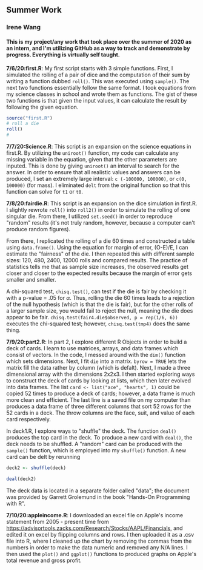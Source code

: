 ## Summer Work
### Irene Wang
#### This is my project/any work that took place over the summer of 2020 as an intern, and I'm utilizing GitHub as a way to track and demonstrate by progress. Everything is virtually self taught.

**7/6/20:first.R**: My first script starts with 3 simple functions. First, I simulated the rolling of a pair of dice and the computation of their sum by writing a function dubbed `roll()`. This was executed using `sample()`. The next two functions essentially follow the same format. I took equations from my science classes in school and wrote them as functions. The gist of these two functions is that given the input values, it can calculate the result by following the given equation.
```R
source("first.R")
# roll a die
roll()
# 
```
**7/7/20:Science.R**: This script is an expansion on the science equations in first.R. By utilizing the `uniroot()` function, my code can calculate any missing variable in the equation, given that the other parameters are inputed. This is done by giving `uniroot()` an interval to search for the answer. In order to ensure that all realistic values and answers can be produced, I set an extremely large interval: `c (-100000, 100000)`, or `c(0, 100000)` (for mass). I eliminated `delt` from the original function so that this function can solve for `t1` or `t0`.

**7/8/20:fairdie.R**: This script is an expansion on the dice simulation in first.R. I slightly rewrote `roll()` into `roll2()` in order to simulate the rolling of one singular die. From there, I utilized `set.seed()` in order to reproduce "random" results (it's not truly random, however, because a computer can't produce random figures). 

From there, I replicated the rolling of a die 60 times and constructed a table using `data.frame()`. Using the equation for margin of error, (O-E)/E, I can estimate the "fairness" of the die. I then repeated this with different sample sizes: 120, 480, 2400, 12000 rolls and compared results. The practice of statistics tells me that as sample size increases, the observed results get closer and closer to the expected results because the margin of error gets smaller and smaller. 

A chi-squared test, `chisq.test()`, can test if the die is fair by checking it with a p-value = .05 for $\alpha$. Thus, rolling the die 60 times leads to a rejection of the null hypothesis (which is that the die is fair), but for the other rolls of a larger sample size, you would fail to reject the null, meaning the die does appear to be fair. 
`chisq.test(fair4.die$observed, p = rep(1/6, 6))` executes the chi-squared test; however, `chisq.test(tmp4)` does the same thing.

**7/9/20:part2.R**: In part 2, I explore different R Objects in order to build a deck of cards. I learn to use matrices, arrays, and data frames which consist of vectors. In the code, I messed around with the `dim()` function which sets dimensions. Next, I fit `die` into a matrix. `byrow = TRUE` lets the matrix fill the data rather by column (which is defalt). Next, I made a three dimensional array with the dimensions 2x2x3. I then started exploring ways to construct the deck of cards by looking at lists, which then later evolved into data frames. The list `card <- list("ace", "hearts", 1)` could be copied 52 times to produce a deck of cards; however, a data frame is much more clean and efficient. The last line is a saved file on my computer than produces a data frame of three different columns that sort 52 rows for the 52 cards in a deck. The throw columns are the face, suit, and value of each card respectively.

In deck1.R, I explore ways to "shuffle" the deck. The function `deal()` produces the top card in the deck. To produce a new card with `deal()`, the deck needs to be shuffled. A "random" card can be produced with the `sample()` function, which is employed into my `shuffle()` function. A new card can be delt by rerunning 
```R
deck2 <- shuffle(deck)

deal(deck2)
```
The deck data is located in a separate folder called "data"; the document was provided by Garrett Grolemund in the book "Hands-On Programming with R".

**7/10/20:appleincome.R**: I downloaded an excel file on Apple's income statement from 2005 - present time from https://advisortools.zacks.com/Research/Stocks/AAPL/Financials, and edited it on excel by flipping columns and rows. I then uploaded it as a .csv file into R, where I cleaned up the chart by removing the commas from the numbers in order to make the data numeric and removed any N/A lines. I then used the `plot()` and `ggplot()` functions to produced graphs on Apple's total revenue and gross profit.  
